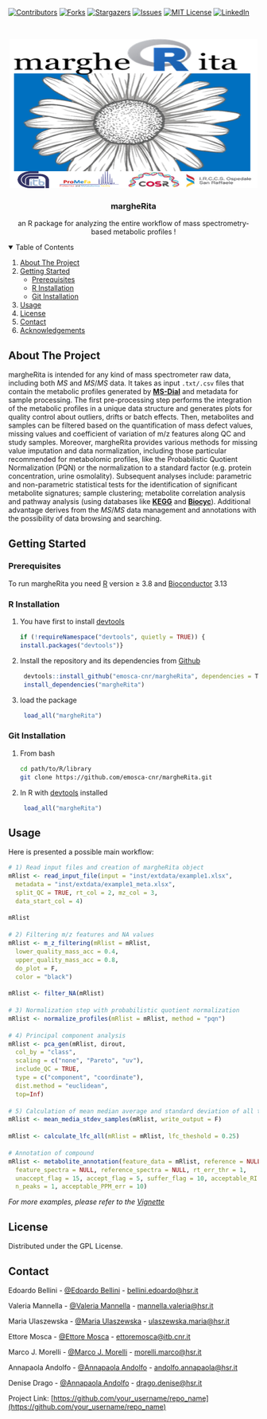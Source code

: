 
[![Contributors][contributors-shield]][contributors-url]
[![Forks][forks-shield]][forks-url]
[![Stargazers][stars-shield]][stars-url]
[![Issues][issues-shield]][issues-url]
[![MIT License][license-shield]][license-url]
[![LinkedIn][linkedin-shield]][linkedin-url]



<!-- PROJECT LOGO -->
<br />
<p align="center">
  <a href="https://github.com/emosca-cnr/margheRita">
    <img src="vignettes/images/logo.png" alt="Logo" width="500" height="300">
  </a>

  <h3 align="center"> margheRita </h3>

  <p align="center">
    an R package for analyzing the entire workflow of mass spectrometry-based metabolic profiles !
  </p>
</p>



<!-- TABLE OF CONTENTS -->
<details open="open">
  <summary>Table of Contents</summary>
  <ol>
    <li>
      <a href="#about-the-project">About The Project</a>
    </li>
    <li>
      <a href="#Getting Started">Getting Started</a>
      <ul>
        <li><a href="#Prerequisites">Prerequisites</a></li>
        <li><a href="#R installation">R Installation</a></li>
        <li><a href="#installation">Git Installation</a></li>
      </ul>
    </li>
    <li><a href="#usage">Usage</a></li>
    <li><a href="#license">License</a></li>
    <li><a href="#contact">Contact</a></li>
    <li><a href="#acknowledgements">Acknowledgements</a></li>
  </ol>
</details>



<!-- ABOUT THE PROJECT -->
## About The Project

margheRita is intended for any kind of mass spectrometer raw data, including both $MS$ and $MS/MS$ data. It takes as input `.txt/.csv` files that contain the metabolic profiles generated by **[MS-Dial](http://prime.psc.riken.jp/compms/msdial/main.html)** and metadata for sample processing. The first pre-processing step performs the integration of the metabolic profiles in a unique data structure and generates plots for quality control about outliers, drifts or batch effects. Then, metabolites and samples can be filtered based on the quantification of mass defect values, missing values and coefficient of variation of m/z features along QC and study samples. Moreover, margheRita provides various methods for missing value imputation and data normalization, including those particular recommended for metabolomic profiles, like the Probabilistic Quotient Normalization (PQN) or the normalization to a standard factor (e.g. protein concentration, urine osmolality). Subsequent analyses include: parametric and non-parametric statistical tests for the identification of significant metabolite signatures; sample clustering; metabolite correlation analysis and pathway analysis (using databases like **[KEGG](https://www.genome.jp/kegg/)** and **[Biocyc](https://biocyc.org)**). Additional advantage derives from the $MS/MS$ data management and annotations with the possibility of data browsing and searching.


<!-- GETTING STARTED -->
## Getting Started


### Prerequisites

To run margheRita you need [R](https://www.r-project.org/) version $\ge$ 3.8 and [Bioconductor](https://www.bioconductor.org/install/) 3.13 

### R Installation

1. You have first to install [devtools](https://cran.r-project.org/web/packages/devtools/index.html)

    ```r
    if (!requireNamespace("devtools", quietly = TRUE)) {
    install.packages("devtools")}
    ```
2. Install the repository and its dependencies from [Github](https://github.com/emosca-cnr/margheRita)

   ```r
    devtools::install_github("emosca-cnr/margheRita", dependencies = T)
    install_dependencies("margheRita")
   ```
3. load the package

   ```r
    load_all("margheRita")
   ```

### Git Installation
1. From bash

    ```sh
    cd path/to/R/library
    git clone https://github.com/emosca-cnr/margheRita.git
    ```
2. In R with [devtools](https://cran.r-project.org/web/packages/devtools/index.html) installed
   ```r
    load_all("margheRita")
   ```



<!-- USAGE EXAMPLES -->
## Usage

Here is presented a possible main workflow:   
```r
# 1) Read input files and creation of margheRita object
mRlist <- read_input_file(input = "inst/extdata/example1.xlsx", 
  metadata = "inst/extdata/example1_meta.xlsx", 
  split_QC = TRUE, rt_col = 2, mz_col = 3, 
  data_start_col = 4)

mRlist

# 2) Filtering m/z features and NA values 
mRlist <- m_z_filtering(mRlist = mRlist, 
  lower_quality_mass_acc = 0.4, 
  upper_quality_mass_acc = 0.8, 
  do_plot = F, 
  color = "black")

mRlist <- filter_NA(mRlist)

# 3) Normalization step with probabilistic quotient normalization
mRlist <- normalize_profiles(mRlist = mRlist, method = "pqn")

# 4) Principal component analysis
mRlist <- pca_gen(mRlist, dirout,
  col_by = "class",
  scaling = c("none", "Pareto", "uv"),
  include_QC = TRUE,
  type = c("component", "coordinate"),
  dist.method = "euclidean",
  top=Inf)

# 5) Calculation of mean median average and standard deviation of all the samples and FC for all comparisons 
mRlist <- mean_media_stdev_samples(mRlist, write_output = F)

mRlist <- calculate_lfc_all(mRlist = mRlist, lfc_theshold = 0.25)

# Annotation of compound
mRlist <- metabolite_annotation(feature_data = mRlist, reference = NULL,
  feature_spectra = NULL, reference_spectra = NULL, rt_err_thr = 1,
  unaccept_flag = 15, accept_flag = 5, suffer_flag = 10, acceptable_RI = 10,
  n_peaks = 1, acceptable_PPM_err = 10)

```                                                                                               
_For more examples, please refer to the [Vignette](https://github.com/emosca-cnr/margheRita.git)_






<!-- LICENSE -->
## License

Distributed under the GPL License.



<!-- CONTACT -->
## Contact

Edoardo Bellini - [@Edoardo Bellini](https://www.researchgate.net/profile/Edordo-Bellini) - bellini.edoardo@hsr.it

Valeria Mannella - [@Valeria Mannella](https://www.researchgate.net/profile/Valeria-Mannella) - mannella.valeria@hsr.it

Maria Ulaszewska - [@Maria Ulaszewska](https://www.researchgate.net/profile/Maria-Ulaszewska) - ulaszewska.maria@hsr.it

Ettore Mosca - [@Ettore Mosca](https://www.researchgate.net/profile/Ettore-Mosca) - ettoremosca@itb.cnr.it

Marco J. Morelli - [@Marco J. Morelli](https://www.researchgate.net/profile/Marco-Morelli) - morelli.marco@hsr.it

Annapaola Andolfo - [@Annapaola Andolfo](https://www.researchgate.net/profile/Annapaola-Andolfo) - andolfo.annapaola@hsr.it

Denise Drago - [@Annapaola Andolfo](https://www.researchgate.net/profile/Annapaola-Andolfo) - drago.denise@hsr.it

Project Link: [https://github.com/your_username/repo_name](https://github.com/your_username/repo_name)


<!-- MARKDOWN LINKS & IMAGES -->
<!-- https://www.markdownguide.org/basic-syntax/#reference-style-links -->
[contributors-shield]: https://img.shields.io/github/contributors/othneildrew/Best-README-Template.svg?style=for-the-badge
[contributors-url]: https://github.com/othneildrew/Best-README-Template/graphs/contributors
[forks-shield]: https://img.shields.io/github/forks/othneildrew/Best-README-Template.svg?style=for-the-badge
[forks-url]: https://github.com/othneildrew/Best-README-Template/network/members
[stars-shield]: https://img.shields.io/github/stars/othneildrew/Best-README-Template.svg?style=for-the-badge
[stars-url]: https://github.com/othneildrew/Best-README-Template/stargazers
[issues-shield]: https://img.shields.io/github/issues/othneildrew/Best-README-Template.svg?style=for-the-badge
[issues-url]: https://github.com/othneildrew/Best-README-Template/issues
[license-shield]: https://img.shields.io/github/license/othneildrew/Best-README-Template.svg?style=for-the-badge
[license-url]: https://github.com/othneildrew/Best-README-Template/blob/master/LICENSE.txt
[linkedin-shield]: https://img.shields.io/badge/-LinkedIn-black.svg?style=for-the-badge&logo=linkedin&colorB=555
[linkedin-url]: https://linkedin.com/in/othneildrew
[product-screenshot]: images/screenshot.png
